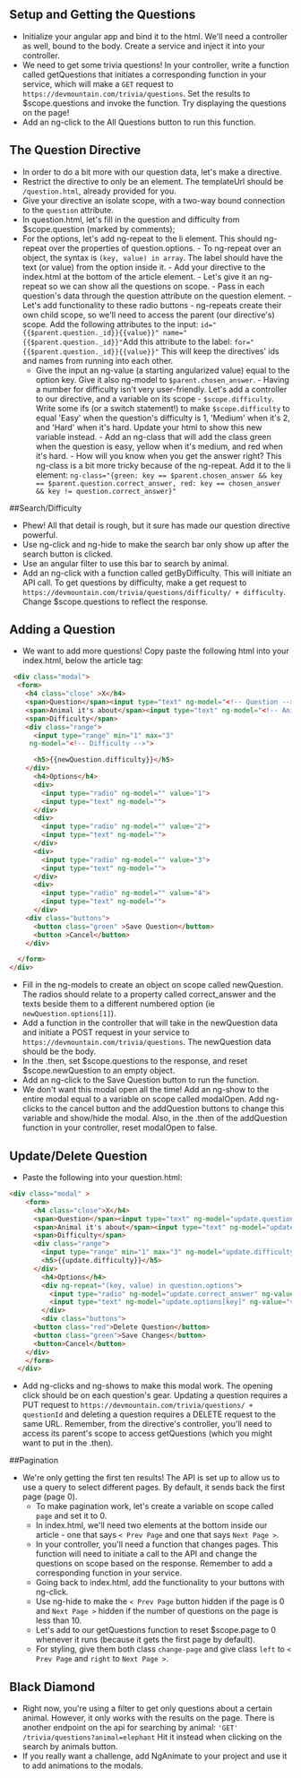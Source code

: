 ## Setup and Getting the Questions
  - Initialize your angular app and bind it to the html. We'll need a controller as well, bound to the body. Create a service and inject it into your controller.
  - We need to get some trivia questions! In your controller, write a function called getQuestions that initiates a corresponding function in your service, which will make a ```GET``` request to ```https://devmountain.com/trivia/questions```. Set the results to $scope.questions and invoke the function. Try displaying the questions on the page!
  - Add an ng-click to the All Questions button to run this function.

## The Question Directive
  - In order to do a bit more with our question data, let's make a directive.
   - Restrict the directive to only be an element. The templateUrl should be ```/question.html```, already provided for you.
   - Give your directive an isolate scope, with a two-way bound connection to the ```question``` attribute.
   - In question.html, let's fill in the question and difficulty from $scope.question (marked by comments);
   - For the options, let's add ng-repeat to the li element. This should ng-repeat over the properties of question.options.
    - To ng-repeat over an object, the syntax is ```(key, value) in array```. The label should have the text (or value) from the option inside it.
    - Add your directive to the index.html at the bottom of the article element.
    - Let's give it an ng-repeat so we can show all the questions on scope.
    - Pass in each question's data through the question attribute on the question element.
    - Let's add functionality to these radio buttons - ng-repeats create their own child scope, so we'll need to access the parent (our directive's) scope. Add the following attributes to the input: ```id="{{$parent.question._id}}{{value}}" name="{{$parent.question._id}}"```Add this attribute to the label: ```for="{{$parent.question._id}}{{value}}"```
    This will keep the directives' ids and names from running into each other.
      - Give the input an ng-value (a starting angularized value) equal to the option key. Give it also ng-model to ```$parent.chosen_answer```.
    - Having a number for difficulty isn't very user-friendly. Let's add a controller to our directive, and a variable on its scope - ```$scope.difficulty```. Write some ifs (or a switch statement!) to make ```$scope.difficulty``` to equal 'Easy' when the question's difficulty is 1, 'Medium' when it's 2, and 'Hard' when it's hard. Update your html to show this new variable instead.
    - Add an ng-class that will add the class green when the question is easy, yellow when it's medium, and red when it's hard.
    - How will you know when you get the answer right? This ng-class is a bit more tricky because of the ng-repeat. Add it to the li element: ```ng-class="{green: key == $parent.chosen_answer && key == $parent.question.correct_answer,
        red: key == chosen_answer && key != question.correct_answer}"```

##Search/Difficulty
  - Phew! All that detail is rough, but it sure has made our question directive powerful.
  - Use ng-click and ng-hide to make the search bar only show up after the search button is clicked.
  - Use an angular filter to use this bar to search by animal.
  - Add an ng-click with a function called getByDifficulty. This will initiate an API call. To get questions by difficulty, make a get request to ```https://devmountain.com/trivia/questions/difficulty/ + difficulty```. Change $scope.questions to reflect the response.

## Adding a Question
  - We want to add more questions! Copy paste the following html into your index.html, below the article tag:
  ```html
   <div class="modal">
    <form>
      <h4 class="close" >X</h4>
      <span>Question</span><input type="text" ng-model="<!-- Question -->">
      <span>Animal it's about</span><input type="text" ng-model="<!-- Animal -->">
      <span>Difficulty</span>
      <div class="range">
        <input type="range" min="1" max="3"
       ng-model="<!-- Difficulty -->">

        <h5>{{newQuestion.difficulty}}</h5>
      </div>
        <h4>Options</h4>
        <div>
          <input type="radio" ng-model="" value="1">
          <input type="text" ng-model="">
        </div>
        <div>
          <input type="radio" ng-model="" value="2">
          <input type="text" ng-model="">
        </div>
        <div>
          <input type="radio" ng-model="" value="3">
          <input type="text" ng-model="">
        </div>
        <div>
          <input type="radio" ng-model="" value="4">
          <input type="text" ng-model="">
        </div>
      <div class="buttons">
        <button class="green" >Save Question</button>
        <button >Cancel</button>
      </div>

    </form>
  </div>
  ```
  - Fill in the ng-models to create an object on scope called newQuestion. The radios should relate to a property called correct_answer and the texts beside them to a different numbered option (ie ```newQuestion.options[1]```).
  - Add a function in the controller that will take in the newQuestion data and initiate a POST request in your service to ```https://devmountain.com/trivia/questions```. The newQuestion data should be the body.
  - In the .then, set $scope.questions to the response, and reset $scope.newQuestion to an empty object.
  - Add an ng-click to the Save Question button to run the function.
  - We don't want this modal open all the time! Add an ng-show to the entire modal equal to a variable on scope called modalOpen. Add ng-clicks to the cancel button and the addQuestion buttons to change this variable and show/hide the modal. Also, in the .then of the addQuestion function in your controller, reset modalOpen to false.

## Update/Delete Question
  - Paste the following into your question.html:
```html
<div class="modal" >
    <form>
      <h4 class="close">X</h4>
      <span>Question</span><input type="text" ng-model="update.question" ng-value="question.question">
      <span>Animal it's about</span><input type="text" ng-model="update.animal" ng-value="question.animal">
      <span>Difficulty</span>
      <div class="range">
        <input type="range" min="1" max="3" ng-model="update.difficulty" value="question.difficulty">
        <h5>{{update.difficulty}}</h5>
      </div>
        <h4>Options</h4>
        <div ng-repeat="(key, value) in question.options">
          <input type="radio" ng-model="update.correct_answer" ng-value="key">
          <input type="text" ng-model="update.options[key]" ng-value="value">
        </div>
        <div class="buttons">
      <button class="red">Delete Question</button>
      <button class="green">Save Changes</button>
      <button>Cancel</button>
    </div>
    </form>
  </div>
  ```
  - Add ng-clicks and ng-shows to make this modal work. The opening click should be on each question's gear. Updating a question requires a PUT request to ```https://devmountain.com/trivia/questions/ + questionId``` and deleting a question requires a DELETE request to the same URL. Remember, from the directive's controller, you'll need to access its parent's scope to access getQuestions (which you might want to put in the .then).


##Pagination
  - We're only getting the first ten results! The API is set up to allow us to use a query to select different pages. By default, it sends back the first page (page 0).
    - To make pagination work, let's create a variable on scope called ```page``` and set it to 0.
    - In index.html, we'll need two elements at the bottom inside our article - one that says ```< Prev Page``` and one that says ```Next Page >```.
    - In your controller, you'll need a function that changes pages. This function will need to initiate a call to the API and change the questions on scope based on the response. Remember to add a corresponding function in your service.
    - Going back to index.html, add the functionality to your buttons with ng-click.
    - Use ng-hide to make the ```< Prev Page``` button hidden if the page is 0 and ```Next Page >``` hidden if the number of questions on the page is less than 10.
    - Let's add to our getQuestions function to reset $scope.page to 0 whenever it runs (because it gets the first page by default).
    - For styling, give them both class ```change-page``` and give class ```left``` to ```< Prev Page``` and ```right``` to ```Next Page >```.

## Black Diamond
  - Right now, you're using a filter to get only questions about a certain animal. However, it only works with the results on the page. There is another endpoint on the api for searching by animal: ```'GET' /trivia/questions?animal=elephant``` Hit it instead when clicking on the search by animals button.
  - If you really want a challenge, add NgAnimate to your project and use it to add animations to the modals.
